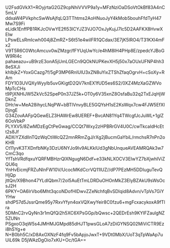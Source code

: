 U2FsdGVkX1+ROyjrtaG2GZ9cpNhiVVVP9a1y+MFzNziOaDSoVtOkBf83A4nC5mLV
ddxaW4PVkphcSwWsAjfqLQ3TThtms2AoHNuoJyY4kMob5bouhFfdTyH47Mw7S9Fi
eLidk1EnffPB1RKJcOVwYE2fI53lCYJZ3VJO7OxJyKujJ7lc5D2AAFKX8HvwXElw
LPswELsRmIcwh004j8ZmRZ+S6t51e4wilFR1QCdax/3E7jK5IRO4/T31KXl4mFx2
V9T5R6C0WtcAmcuv0wZMzgr/fFYUqUwYc/e4hM8IH4PHp8E/zpedcYJBoGW9RI4c
pahaeazu+uB9rzE3onA5jUmLGECn9QOkNUPKevXH5j50x7aOUxUFNP4hh38eSXJi
khlbjkZ+YoxGCazg7f/5gP3MP6RnIUlU3xZN8uYixZTShZfaqOgrvH+cSoXy+RAm
FDY1O3UVQXyWyylb5uvGKigtD2QV7knEX1fUD5es6S2/0XZ4MzXaGZWVoMpTcCHs
t9PjXNHlJW5ZkVc52SpeP0n37JZ5k+OT0y6V35xnZ8OsfaBu32q2TxEJqHjWDknZ
DHr/w+MeA28ihycLNqPW+bBTlVnvyBLE5GQYsH1sE2KsWqx7cw4FJW5EfXIDjngE
G34ZovAAFpQGewELZ3HAWrEw8UEREF+BvcAN81Yq4TWcgfJcJuWL+1glZ6OoVbkP
PLYXV5/8ZwMDzEgCtPeGwag/CCQt7Wxy2zHPBRrGV4U0C/cwTkcaIdHcEtt2s8Jf
ADXiYZXdIlnTQzWqCtiWcQZ2mnRRmZgJ/rXg2jBucmGaYbiL/rmchsR7nPn2oKHR
Ct11yvK3TXDnfbNKy3DzU6NYJo9Iv9ALKklUd3gNbUnqueAVEAMRQAk3w7CmC3qo
YfTshVRdfqxuYQRFMBHzrQlXNgugN6Ddf+e33kNLXOCV3EIwYZ7bXjwhIViZQU6q
YnHvEicmjFRZuNInFW10V/UcocMKdCcrVQ11lUZ//dP7PEzMH5DDIuguTevQHjQp
jttQn/X9Bhon47YLdlQbm7/2ol5AuEtTmLDRDuOHOnMkZ3EIyBZAkU9sWsOcsJ2H
6PKY+OA6IrVbo6Mht3qcoNDofHIDwvZZeNchfqBvSDIqid8Advn/vTpVs7GiYYHw
shdP57d5JssrQme95y7RxvYfyn4oxVQXwyYeir8C0fzu6+mgFcxacykoxA9fTlra
5DMnC2rvQyNn3r1mQfQi2h5XC6XPsGGp/bQwsc+2QEDrEsh9KYIFZaulgNZ5ZUNn
PSgxoO3qW5s4JMHMJGMpd85dHJT1pwsGLoA7zDiGYNSQ02MiViCTR9Ezi8hSYg+e
N+B0bh5C/xD8AxOXNzF4fq9Fv5bApjoJwxT+9VDt0MbX/UoT3qTpWaAp7uUiL69k
D5jWAzDgOio7xKU+Oc/tGA==
